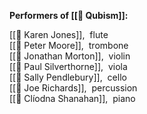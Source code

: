
**Performers of [[🎼 Qubism]]:**

[[👤 Karen Jones]],  flute  
[[👤 Peter Moore]],  trombone  
[[👤 Jonathan Morton]],  violin  
[[👤 Paul Silverthorne]],  viola  
[[👤 Sally Pendlebury]],  cello  
[[👤 Joe Richards]],  percussion  
[[👤 Clíodna Shanahan]],  piano 